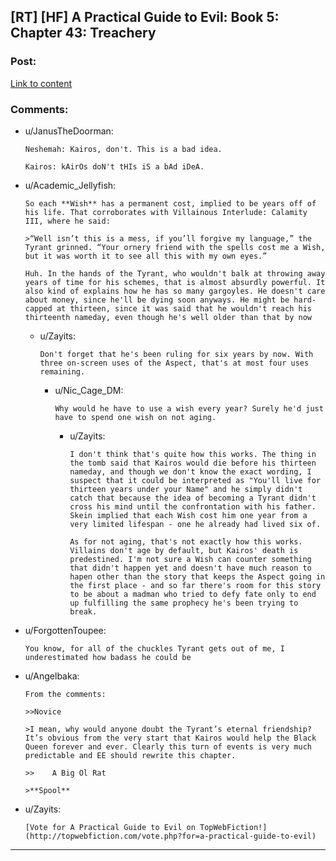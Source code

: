 ## [RT] [HF] A Practical Guide to Evil: Book 5: Chapter 43: Treachery

### Post:

[Link to content](https://practicalguidetoevil.wordpress.com/2019/05/22/chapter-43-treachery/)

### Comments:

- u/JanusTheDoorman:
  ```
  Neshemah: Kairos, don't. This is a bad idea.

  Kairos: kAirOs doN't tHIs iS a bAd iDeA.
  ```

- u/Academic_Jellyfish:
  ```
  So each **Wish** has a permanent cost, implied to be years off of his life. That corroborates with Villainous Interlude: Calamity III, where he said: 

  >“Well isn’t this is a mess, if you’ll forgive my language,” the Tyrant grinned. “Your ornery friend with the spells cost me a Wish, but it was worth it to see all this with my own eyes.”

  Huh. In the hands of the Tyrant, who wouldn't balk at throwing away years of time for his schemes, that is almost absurdly powerful. It also kind of explains how he has so many gargoyles. He doesn't care about money, since he'll be dying soon anyways. He might be hard-capped at thirteen, since it was said that he wouldn't reach his thirteenth nameday, even though he's well older than that by now
  ```

  - u/Zayits:
    ```
    Don't forget that he's been ruling for six years by now. With three on-screen uses of the Aspect, that's at most four uses remaining.
    ```

    - u/Nic_Cage_DM:
      ```
      Why would he have to use a wish every year? Surely he'd just have to spend one wish on not aging.
      ```

      - u/Zayits:
        ```
        I don't think that's quite how this works. The thing in the tomb said that Kairos would die before his thirteen nameday, and though we don't know the exact wording, I suspect that it could be interpreted as "You'll live for thirteen years under your Name" and he simply didn't catch that because the idea of becoming a Tyrant didn't cross his mind until the confrontation with his father. Skein implied that each Wish cost him one year from a very limited lifespan - one he already had lived six of.

        As for not aging, that's not exactly how this works. Villains don't age by default, but Kairos' death is predestined. I'm not sure a Wish can counter something that didn't happen yet and doesn't have much reason to hapen other than the story that keeps the Aspect going in the first place - and so far there's room for this story to be about a madman who tried to defy fate only to end up fulfilling the same prophecy he's been trying to break.
        ```

- u/ForgottenToupee:
  ```
  You know, for all of the chuckles Tyrant gets out of me, I underestimated how badass he could be
  ```

- u/Angelbaka:
  ```
  From the comments:

  >>Novice				

  >I mean, why would anyone doubt the Tyrant’s eternal friendship? It’s obvious from the very start that Kairos would help the Black Queen forever and ever. Clearly this turn of events is very much predictable and EE should rewrite this chapter.

  >>	A Big Ol Rat				

  >**Spool**
  ```

- u/Zayits:
  ```
  [Vote for A Practical Guide to Evil on TopWebFiction!](http://topwebfiction.com/vote.php?for=a-practical-guide-to-evil)
  ```

---

